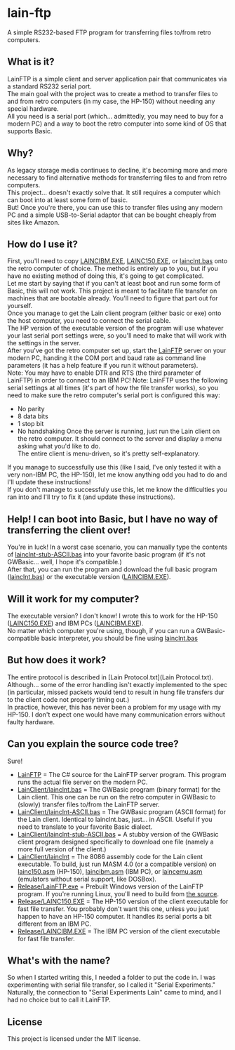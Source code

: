 # lain-ftp
A simple RS232-based FTP program for transferring files to/from retro computers.

## What is it?
LainFTP is a simple client and server application pair that communicates via a standard RS232 serial port.  
The main goal with the project was to create a method to transfer files to and from retro computers (in my case, the HP-150) without needing any special hardware.  
All you need is a serial port (which... admittedly, you may need to buy for a modern PC) and a way to boot the retro computer into some kind of OS that supports Basic.  

## Why?
As legacy storage media continues to decline, it's becoming more and more necessary to find alternative methods for transferring files to and from retro computers.  
This project... doesn't exactly solve that. It still requires a computer which can boot into at least some form of basic.  
But! Once you're there, you can use this to transfer files using any modern PC and a simple USB-to-Serial adaptor that can be bought cheaply from sites like Amazon.  

## How do I use it?
First, you'll need to copy [LAINCIBM.EXE](Release/LAINCIBM.EXE), [LAINC150.EXE](Release/LAINC150.EXE), or [lainclnt.bas](LainClient/lainclnt.bas) onto the retro computer of choice. The method is entirely up to you, but if you have no existing method of doing this, it's going to get complicated.  
Let me start by saying that if you can't at least boot and run some form of Basic, this will not work. This project is meant to facilitate file transfer on machines that are bootable already. You'll need to figure that part out for yourself.  
Once you manage to get the Lain client program (either basic or exe) onto the host computer, you need to connect the serial cable.  
The HP version of the executable version of the program will use whatever your last serial port settings were, so you'll need to make that will work with the settings in the server.  
After you've got the retro computer set up, start the [LainFTP](Releast/LainFTP.exe) server on your modern PC, handing it the COM port and baud rate as command line parameters (it has a help feature if you run it without parameters).  
Note: You may have to enable DTR and RTS (the third parameter of LainFTP) in order to connect to an IBM PC!
Note: LainFTP uses the following serial settings at all times (it's part of how the file transfer works), so you need to make sure the retro computer's serial port is configured this way:  
- No parity
- 8 data bits
- 1 stop bit
- No handshaking
Once the server is running, just run the Lain client on the retro computer. It should connect to the server and display a menu asking what you'd like to do.  
The entire client is menu-driven, so it's pretty self-explanatory.  

If you manage to successfully use this (like I said, I've only tested it with a very non-IBM PC, the HP-150), let me know anything odd you had to do and I'll update these instructions!  
If you don't manage to successfuly use this, let me know the difficulties you ran into and I'll try to fix it (and update these instructions).  

## Help! I can boot into Basic, but I have no way of transferring the client over!
You're in luck! In a worst case scenario, you can manually type the contents of [lainclnt-stub-ASCII.bas](LainClient/lainclnt-stub-ASCII.bas) into your favorite basic program (if it's not GWBasic... well, I hope it's compatible.)  
After that, you can run the program and download the full basic program ([lainclnt.bas](LainClient/lainclnt.bas)) or the executable version ([LAINCIBM.EXE](Release/LAINCIBM.EXE)).  

## Will it work for my computer?
The executable version? I don't know! I wrote this to work for the HP-150 ([LAINC150.EXE](Release/LAINC150.EXE)) and IBM PCs ([LAINCIBM.EXE](Release/LAINCIBM.EXE)).  
No matter which computer you're using, though, if you can run a GWBasic-compatible basic interpreter, you should be fine using [lainclnt.bas](LainClient/lainclnt.bas)  

## But how does it work?
The entire protocol is described in [Lain Protocol.txt](Lain Protocol.txt).  
Although... some of the error handling isn't exactly implemented to the spec (in particular, missed packets would tend to result in hung file transfers dur to the client code not properly timing out.)  
In practice, however, this has never been a problem for my usage with my HP-150. I don't expect one would have many communication errors without faulty hardware.  

## Can you explain the source code tree?
Sure!  
- [LainFTP](LainFTP) = The C# source for the LainFTP server program. This program runs the actual file server on the modern PC.
- [LainClient/lainclnt.bas](LainClient/lainclnt.bas) = The GWBasic program (binary format) for the Lain client. This one can be run on the retro computer in GWBasic to (slowly) transfer files to/from the LainFTP server.
- [LainClient/lainclnt-ASCII.bas](LainClient/lainclnt-ASCII.bas) = The GWBasic program (ASCII format) for the Lain client. Identical to lainclnt.bas, just... in ASCII. Useful if you need to translate to your favorite Basic dialect.
- [LainClient/lainclnt-stub-ASCII.bas](LainClient/lainclnt-stub-ASCII.bas) = A stubby version of the GWBasic client program designed specifically to download one file (namely a more full version of the client.)
- [LainClient/lainclnt](LainClient/lainclnt) = The 8086 assembly code for the Lain client executable. To build, just run MASM 4.0 (or a compatible version) on [lainc150.asm](LainClient/lainclnt/lainc150.asm) (HP-150), [laincibm.asm](LainClient/lainclnt/laincibm.asm) (IBM PC), or [laincemu.asm](LainClient/lainclnt/laincemu.asm) (emulators without serial support, like DOSBox). 
- [Release/LainFTP.exe](Release/LainFTP.exe) = Prebuilt Windows version of the LainFTP program. If you're running Linux, you'll need to build from [the source](LainFTP).
- [Release/LAINC150.EXE](Release/LAINC150.EXE) = The HP-150 version of the client executable for fast file transfer. You probably don't want this one, unless you just happen to have an HP-150 computer. It handles its serial ports a bit different from an IBM PC.
- [Release/LAINCIBM.EXE](Release/LAINCIBM.EXE) = The IBM PC version of the client executable for fast file transfer.

## What's with the name?
So when I started writing this, I needed a folder to put the code in. I was experimenting with serial file transfer, so I called it "Serial Experiments." Naturally, the connection to "Serial Experiments Lain" came to mind, and I had no choice but to call it LainFTP.  

## License
This project is licensed under the MIT license.
